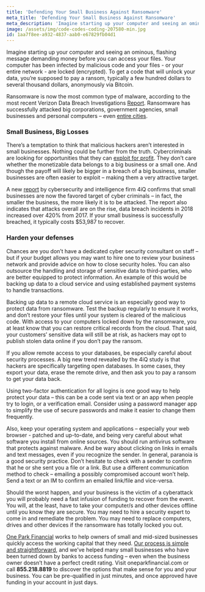 ```yaml
---
title: 'Defending Your Small Business Against Ransomware'
meta_title: 'Defending Your Small Business Against Ransomware'
meta_description: 'Imagine starting up your computer and seeing an ominous, flashing message demanding money before you can access your files. Your computer has been infected by malicious code and your files - or your entire network - are locked (encrypted). To get a code that will unlock your data, you’re supposed to pay a ransom, typically a few hundred dollars to several thousand dollars, anonymously via Bitcoin.'
image: /assets/img/code-codes-coding-207580-min.jpg
id: 1aa7f8ee-a932-4837-aab0-e67829fb04d1
---
```

Imagine starting up your computer and seeing an ominous, flashing message demanding money before you can access your files. Your computer has been infected by malicious code and your files - or your entire network - are locked (encrypted). To get a code that will unlock your data, you’re supposed to pay a ransom, typically a few hundred dollars to several thousand dollars, anonymously via Bitcoin. 

Ransomware is now the most common type of malware, according to the most recent Verizon Data Breach Investigations [Report](https://enterprise.verizon.com/verizon-insights-lab/dbir/tool/). Ransomware has successfully attacked big corporations, government agencies, small businesses and personal computers – even [entire cities](https://www.cnn.com/2019/04/06/politics/albany-new-york-ransomware-attack/index.html).

### Small Business, Big Losses

There’s a temptation to think that malicious hackers aren’t interested in small businesses. Nothing could be further from the truth. Cybercriminals are looking for opportunities that they can [exploit for profit](https://www.oneparkfinancial.com/blog/understanding-your-small-business-profit-and-loss-statement). They don’t care whether the monetizable data belongs to a big business or a small one. And though the payoff will likely be bigger in a breach of a big business, smaller businesses are often easier to exploit – making them a very attractive target.

A new [report](https://4iq.com/2019-4iq-identity-breach-report-the-changing-landscape-of-identities-in-the-wild-the-long-tail-of-small-breaches/) by cybersecurity and intelligence firm 4iQ confirms that small businesses are now the favored target of cyber criminals – in fact, the smaller the business, the more likely it is to be attacked. The report also indicates that attacks overall are on the rise, data breach incidents in 2018 increased over 420% from 2017. If your small business is successfully breached, it typically costs $53,987 to recover. 

### Harden your defenses

Chances are you don’t have a dedicated cyber security consultant on staff – but if your budget allows you may want to hire one to review your business network and provide advice on how to close security holes. You can also outsource the handling and storage of sensitive data to third-parties, who are better equipped to protect information. An example of this would be backing up data to a cloud service and using established payment systems to handle transactions.

Backing up data to a remote cloud service is an especially good way to protect data from ransomware. Test the backup regularly to ensure it works, and don’t restore your files until your system is cleared of the malicious code. With access to your computers locked down by the ransomware, you at least know that you can restore critical records from the cloud. That said, your customers’ sensitive data will still be at risk, as hackers may opt to publish stolen data online if you don’t pay the ransom.

If you allow remote access to your databases, be especially careful about security processes. A big new trend revealed by the 4iQ study is that hackers are specifically targeting open databases. In some cases, they export your data, erase the remote drive, and then ask you to pay a ransom to get your data back.

Using two-factor authentication for all logins is one good way to help protect your data – this can be a code sent via text or an app when people try to login, or a verification email. Consider using a password manager app to simplify the use of secure passwords and make it easier to change them frequently.

Also, keep your operating system and applications – especially your web browser - patched and up-to-date, and being very careful about what software you install from online sources. You should run antivirus software that protects against malware. And be wary about clicking on links in emails and text messages, even if you recognize the sender. In general, paranoia is a good security practice. Don’t hesitate to check with a sender to confirm that he or she sent you a file or a link. But use a different communication method to check – emailing a possibly compromised account won’t help. Send a text or an IM to confirm an emailed link/file and vice-versa. 

Should the worst happen, and your business is the victim of a cyberattack you will probably need a fast infusion of funding to recover from the event. You will, at the least, have to take your computer/s and other devices offline until you know they are secure. You may need to hire a security expert to come in and remediate the problem. You may need to replace computers, drives and other devices if the ransomware has totally locked you out. 

[One Park Financial](https://www.oneparkfinancial.com/) works to help owners of small and mid-sized businesses quickly access the working capital that they need. [Our process is simple and straightforward](https://www.oneparkfinancial.com/pre-qualification), and we’ve helped many small businesses who have been turned down by banks to access funding – even when the business owner doesn’t have a perfect credit rating. Visit oneparkfinancial.com or call **855.218.8819** to discover the options that make sense for you and your business. You can be pre-qualified in just minutes, and once approved have funding in your account in just days.